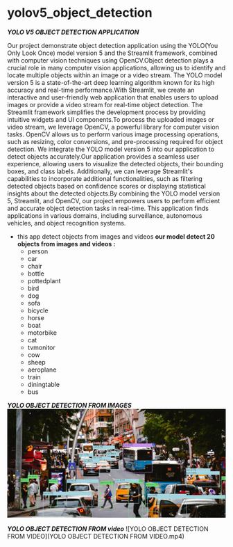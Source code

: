 # yolov5_object_detection
***YOLO V5 OBJECT DETECTION APPLICATION***

Our project demonstrate object detection application using the YOLO(You Only Look Once) model version 5 and the Streamlit framework, combined with computer vision techniques using OpenCV.Object detection plays a crucial role in many computer vision applications, allowing us to identify and locate multiple objects within an image or a video stream. The YOLO model version 5 is a state-of-the-art deep learning algorithm known for its high accuracy and real-time performance.With Streamlit, we create an interactive and user-friendly web application that enables users to upload images or provide a video stream for real-time object detection. The Streamlit framework simplifies the development process by providing intuitive widgets and UI components.To process the uploaded images or video stream, we leverage OpenCV, a powerful library for computer vision tasks. OpenCV allows us to perform various image processing operations, such as resizing, color conversions, and pre-processing required for object detection. We integrate the YOLO model version 5 into our application to detect objects accurately.Our application provides a seamless user experience, allowing users to visualize the detected objects, their bounding boxes, and class labels. Additionally, we can leverage Streamlit's capabilities to incorporate additional functionalities, such as filtering detected objects based on confidence scores or displaying statistical insights about the detected objects.By combining the YOLO model version 5, Streamlit, and OpenCV, our project empowers users to perform efficient and accurate object detection tasks in real-time. This application finds applications in various domains, including surveillance, autonomous vehicles, and object recognition systems.
- this app detect objects from images and videos
**our model detect 20 objects from images and videos :**
    - person
    - car
    - chair
    - bottle
    - pottedplant
    - bird
    - dog
    - sofa
    - bicycle
    - horse
    - boat
    - motorbike
    - cat
    - tvmonitor
    - cow
    - sheep
    - aeroplane
    - train
    - diningtable
    - bus
    
***YOLO OBJECT DETECTION FROM IMAGES***
![YOLO OBJECT DETECTION FROM IMAGES](img_prediction_result.jpg)

***YOLO OBJECT DETECTION FROM video***
![YOLO OBJECT DETECTION FROM VIDEO](YOLO OBJECT DETECTION FROM VIDEO.mp4)
